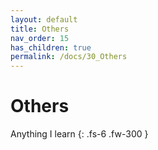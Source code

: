 ```yaml
---
layout: default
title: Others
nav_order: 15
has_children: true
permalink: /docs/30_Others
---
```


# Others

Anything I learn 
{: .fs-6 .fw-300 }
